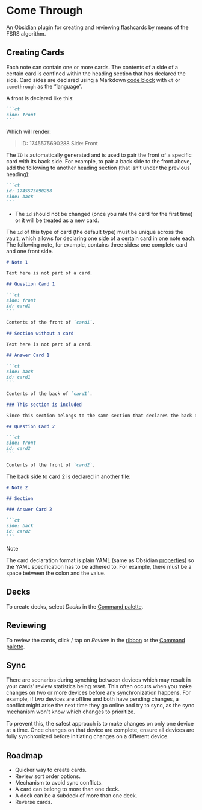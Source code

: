 # Come Through

An [Obsidian](https://obsidian.md) plugin for creating and reviewing flashcards by means of the FSRS algorithm.

## Creating Cards

Each note can contain one or more cards. The contents of a side of a certain card is confined within the heading section that has declared the side. Card sides are declared using a Markdown [code block](https://help.obsidian.md/syntax#Code+blocks) with `ct` or `comethrough` as the “language”.

A front is declared like this:

````markdown
```ct
side: front
```
````

Which will render:

> ID: 1745575690288
> Side: Front

The `ID` is automatically generated and is used to pair the front of a specific card with its back side. For example, to pair a back side to the front above, add the following to another heading section (that isn’t under the previous heading):

````markdown
```ct
id: 1745575690288
side: back
```
````

- The `id` should not be changed (once you rate the card for the first time) or it will be treated as a new card.

The `id` of this type of card (the default type) must be unique across the vault, which allows for declaring one side of a certain card in one note each. The following note, for example, contains three sides: one complete card and one front side.

````markdown
# Note 1

Text here is not part of a card.

## Question Card 1

```ct
side: front
id: card1
```

Contents of the front of `card1`.

## Section without a card

Text here is not part of a card.

## Answer Card 1

```ct
side: back
id: card1
```

Contents of the back of `card1`.

### This section is included

Since this section belongs to the same section that declares the back of `card`, it is also included as part of the back of `card1`.

## Question Card 2

```ct
side: front
id: card2
```

Contents of the front of `card2`.
````

The back side to card 2 is declared in another file:

````markdown
# Note 2

## Section

### Answer Card 2

```ct
side: back
id: card2
```
````

> [!NOTE]
>
> The card declaration format is plain YAML (same as Obsidian [properties](https://help.obsidian.md/properties#Property+format)) so the YAML specification has to be adhered to. For example, there must be a space between the colon and the value.

## Decks

To create decks, select *Decks* in the [Command palette](https://help.obsidian.md/plugins/command-palette).

## Reviewing

To review the cards, click / tap on *Review* in the [ribbon](https://help.obsidian.md/ribbon) or the [Command palette](https://help.obsidian.md/plugins/command-palette).

## Sync

There are scenarios during synching between devices which may result in your cards’ review statistics being reset. This often occurs when you make changes on two or more devices before any synchronization happens. For example, if two devices are offline and both have pending changes, a conflict might arise the next time they go online and try to sync, as the sync mechanism won't know which changes to prioritize.

To prevent this, the safest approach is to make changes on only one device at a time. Once changes on that device are complete, ensure all devices are fully synchronized before initiating changes on a different device.

## Roadmap

- Quicker way to create cards.
- Review sort order options.
- Mechanism to avoid sync conflicts.
- A card can belong to more than one deck.
- A deck can be a subdeck of more than one deck.
- Reverse cards.
